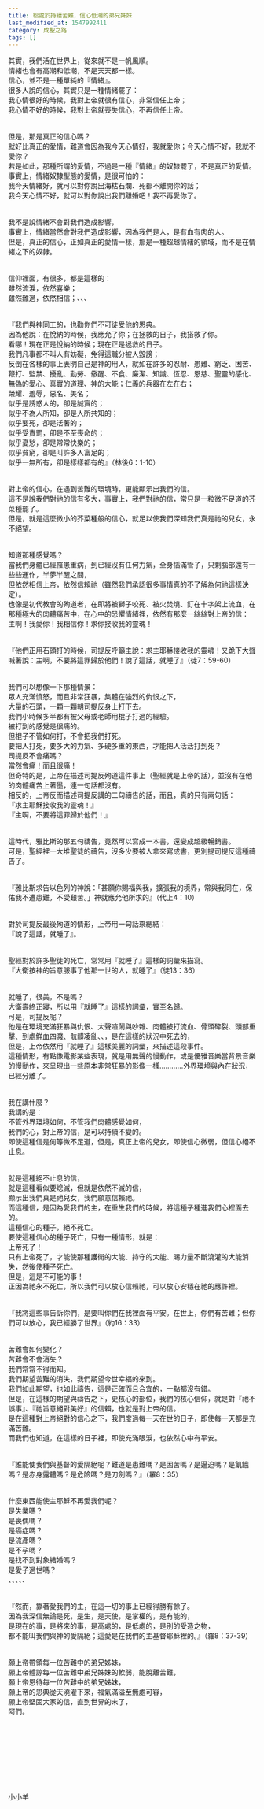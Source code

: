 ```yaml
---
title: 給處於持續苦難，信心低潮的弟兄姊妹
last_modified_at: 1547992411
category: 成聖之路
tags: []
---
```


<p>其實，我們活在世界上，從來就不是一帆風順。<br/>情緒也會有高潮和低潮，不是天天都一樣。<br/><!--more-->信心，並不是一種單純的『情緒』。<br/>很多人說的信心，其實只是一種情緒罷了：<br/>我心情很好的時候，我對上帝就很有信心，非常信任上帝；<br/>我心情不好的時候，我對上帝就喪失信心，不再信任上帝。<br/><br/><br/>但是，那是真正的信心嗎？<br/>就好比真正的愛情，難道會因為我今天心情好，我就愛你；今天心情不好，我就不愛你？<br/>若是如此，那種所謂的愛情，不過是一種『情緒』的奴隸罷了，不是真正的愛情。<br/>事實上，情緒奴隸型態的愛情，是很可怕的：<br/>我今天情緒好，就可以對你說出海枯石爛、死都不離開你的話；<br/>我今天心情不好，就可以對你說出我們離婚吧！我不再愛你了。<br/><br/><br/>我不是說情緒不會對我們造成影響，<br/>事實上，情緒當然會對我們造成影響，因為我們是人，是有血有肉的人。<br/>但是，真正的信心，正如真正的愛情一樣，那是一種超越情緒的領域，而不是在情緒之下的奴隸。<br/><br/><br/>信仰裡面，有很多，都是這樣的：<br/>雖然流淚，依然喜樂；<br/>雖然難過，依然相信；、、、<br/><br/><br/>『我們與神同工的，也勸你們不可徒受他的恩典。<br/>因為他說：在悅納的時候，我應允了你；在拯救的日子，我搭救了你。<br/>看哪！現在正是悅納的時候；現在正是拯救的日子。<br/>我們凡事都不叫人有妨礙，免得這職分被人毀謗；<br/>反倒在各樣的事上表明自己是神的用人，就如在許多的忍耐、患難、窮乏、困苦、鞭打、監禁、擾亂、勤勞、儆醒、不食、廉潔、知識、恆忍、恩慈、聖靈的感化、無偽的愛心、真實的道理、神的大能；仁義的兵器在左在右；<br/>榮耀、羞辱，惡名、美名；<br/>似乎是誘惑人的，卻是誠實的；<br/>似乎不為人所知，卻是人所共知的；<br/>似乎要死，卻是活著的；<br/>似乎受責罰，卻是不至喪命的；<br/>似乎憂愁，卻是常常快樂的；<br/>似乎貧窮，卻是叫許多人富足的；<br/>似乎一無所有，卻是樣樣都有的』（林後6：1-10）<br/><br/><br/>對上帝的信心，在遇到苦難的環境時，更能顯示出我們的信。<br/>這不是說我們對祂的信有多大，事實上，我們對祂的信，常只是一粒微不足道的芥菜種罷了。<br/>但是，就是這麼微小的芥菜種般的信心，就足以使我們深知我們真是祂的兒女，永不絕望。<br/><br/><br/>知道那種感覺嗎？<br/>當我們身體已經罹患重病，到已經沒有任何力氣，全身插滿管子，只剩腦部還有一些些運作，半夢半醒之間，<br/>但依然相信上帝，依然信賴祂（雖然我們承認很多事情真的不了解為何祂這樣決定）。<br/>也像是初代教會的殉道者，在即將被獅子咬死、被火焚燒、釘在十字架上流血，在那種極大的肉體痛苦中，在心中的恐懼情緒裡，依然有那麼一絲絲對上帝的信：<br/>主啊！我愛你！我相信你！求你接收我的靈魂！<br/><br/><br/>『他們正用石頭打的時候，司提反呼籲主說：求主耶穌接收我的靈魂！又跪下大聲喊著說：主啊，不要將這罪歸於他們！說了這話，就睡了』（徒7：59-60）<br/><br/><br/>我們可以想像一下那種情景：<br/>眾人充滿憤怒，而且非常狂暴，集體在強烈的仇恨之下，<br/>大量的石頭，一顆一顆朝司提反身上打下去。<br/>我們小時候多半都有被父母或老師用棍子打過的經驗。<br/>被打到的感覺是很痛的。<br/>但棍子不管如何打，不會把我們打死。<br/>要把人打死，要多大的力氣、多硬多重的東西，才能把人活活打到死？<br/>司提反不會痛嗎？<br/>當然會痛！而且很痛！<br/>但奇特的是，上帝在描述司提反殉道這件事上（聖經就是上帝的話），並沒有在他的肉體痛苦上著墨，連一句話都沒有。<br/>相反的，上帝反而描述司提反講的二句禱告的話，而且，真的只有兩句話：<br/>『求主耶穌接收我的靈魂！』<br/>『主啊，不要將這罪歸於他們！』<br/><br/><br/>這時代，雅比斯的那五句禱告，竟然可以寫成一本書，還變成超級暢銷書。<br/>可是，聖經裡一大堆聖徒的禱告，沒多少要被人拿來寫成書，更別提司提反這種禱告了。<br/><br/><br/>『雅比斯求告以色列的神說：「甚願你賜福與我，擴張我的境界，常與我同在，保佑我不遭患難，不受艱苦。」神就應允他所求的』（代上4：10）<br/><br/><br/>對於司提反最後殉道的情形，上帝用一句話來總結：<br/>『說了這話，就睡了』。<br/><br/><br/>聖經對於許多聖徒的死亡，常常用『就睡了』這樣的詞彙來描寫。<br/>『大衛按神的旨意服事了他那一世的人，就睡了』（徒13：36）<br/><br/><br/>就睡了，很美，不是嗎？<br/>大衛壽終正寢，所以用『就睡了』這樣的詞彙，實至名歸。<br/>可是，司提反呢？<br/>他是在環境充滿狂暴與仇恨、大聲喧鬧與吵雜、肉體被打流血、骨頭碎裂、頭部重擊、到處鮮血四濺、骯髒凌亂、、，是在這樣的狀況中死去的，<br/>但是，上帝依然用『就睡了』這樣美麗的詞彙，來描述這段事件。<br/>這種情形，有點像電影某些表現，就是用無聲的慢動作，或是優雅音樂當背景音樂的慢動作，來呈現出一些原本非常狂暴的影像一樣…………外界環境與內在狀況，已經分離了。<br/><br/><br/>我在講什麼？<br/>我講的是：<br/>不管外界環境如何，不管我們肉體感覺如何，<br/>我們的心，對上帝的信，是可以持續不變的。<br/>即使這種信是何等微不足道，但是，真正上帝的兒女，即使信心微弱，但信心絕不止息。<br/><br/><br/>就是這種絕不止息的信，<br/>就是這種看似要熄滅，但就是依然不滅的信，<br/>顯示出我們真是祂兒女，我們願意信賴祂。<br/>而這種信，是因為愛我們的主，在重生我們的時候，將這種子種進我們心裡面去的。<br/>這種信心的種子，絕不死亡。<br/>要使這種信心的種子死亡，只有一種情形，就是：<br/>上帝死了！<br/>只有上帝死了，才能使那種護衛的大能、持守的大能、賜力量不斷澆灌的大能消失，然後使種子死亡。<br/>但是，這是不可能的事！<br/>正因為祂永不死亡，所以我們可以放心信賴祂，可以放心安穩在祂的應許裡。<br/><br/><br/>『我將這些事告訴你們，是要叫你們在我裡面有平安。在世上，你們有苦難；但你們可以放心，我已經勝了世界』（約16：33）<br/><br/><br/>苦難會如何變化？<br/>苦難會不會消失？<br/>我們常常不得而知。<br/>我們期望苦難的消失，我們期望今世幸福的來到。<br/>我們如此期望，也如此禱告，這是正確而且合宜的，一點都沒有錯。<br/>但是，在這樣的期望與禱告之下，更核心的部位，我們的核心信仰，就是對『祂不誤事』、『祂旨意絕對美好』的信賴，也就是對上帝的信。<br/>是在這種對上帝絕對的信心之下，我們度過每一天在世的日子，即使每一天都是充滿苦難。<br/>而我們也知道，在這樣的日子裡，即使充滿眼淚，也依然心中有平安。<br/><br/><br/>『誰能使我們與基督的愛隔絕呢？難道是患難嗎？是困苦嗎？是逼迫嗎？是飢餓嗎？是赤身露體嗎？是危險嗎？是刀劍嗎？』（羅8：35）<br/><br/><br/>什麼東西能使主耶穌不再愛我們呢？<br/>是失業嗎？<br/>是喪偶嗎？<br/>是癌症嗎？<br/>是流產嗎？<br/>是不孕嗎？<br/>是找不到對象結婚嗎？<br/>是愛子過世嗎？<br/>、、、、、<br/><br/><br/>『然而，靠著愛我們的主，在這一切的事上已經得勝有餘了。<br/>因為我深信無論是死，是生，是天使，是掌權的，是有能的，<br/>是現在的事，是將來的事，是高處的，是低處的，是別的受造之物，<br/>都不能叫我們與神的愛隔絕；這愛是在我們的主基督耶穌裡的。』（羅8：37-39）<br/><br/><br/>願上帝帶領每一位苦難中的弟兄姊妹，<br/>願上帝體諒每一位苦難中弟兄姊妹的軟弱，能脫離苦難，<br/>願上帝恩待每一位苦難中的弟兄姊妹，<br/>願上帝的恩典從天澆灌下來，福氣滿溢至無處可容，<br/>願上帝堅固大家的信，直到世界的末了，<br/>阿們。<br/><br/><br/><br/><br/><br/><br/><br/><br/><br/>小小羊
</p>